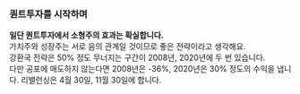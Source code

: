 ### 퀀트투자를 시작하며
__일단 퀀트투자에서 소형주의 효과는 확실합니다.__  
가치주와 성장주는 서로 음의 관계일 것이므로 좋은 전략이라고 생각해요.  
강환국 전략은 50% 정도 무너지는 구간이 2008년, 2020년에 두 번 있습니다.  
다만 공포에 매도하지 않는다면 2008년은 -36%, 2020년은 30% 정도의 수익을 냅니다.
리밸런싱은 4월 30일, 11월 30일에 합니다.

